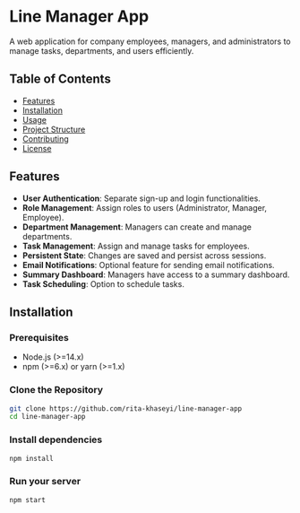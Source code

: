 # Line Manager App

A web application for company employees, managers, and administrators to manage tasks, departments, and users efficiently.

## Table of Contents

- [Features](#features)
- [Installation](#installation)
- [Usage](#usage)
- [Project Structure](#project-structure)
- [Contributing](#contributing)
- [License](#license)

## Features

- **User Authentication**: Separate sign-up and login functionalities.
- **Role Management**: Assign roles to users (Administrator, Manager, Employee).
- **Department Management**: Managers can create and manage departments.
- **Task Management**: Assign and manage tasks for employees.
- **Persistent State**: Changes are saved and persist across sessions.
- **Email Notifications**: Optional feature for sending email notifications.
- **Summary Dashboard**: Managers have access to a summary dashboard.
- **Task Scheduling**: Option to schedule tasks.

## Installation

### Prerequisites

- Node.js (>=14.x)
- npm (>=6.x) or yarn (>=1.x)

### Clone the Repository

```sh
git clone https://github.com/rita-khaseyi/line-manager-app
cd line-manager-app
```

### Install dependencies

```sh
npm install

```

### Run your server 

```sh
npm start

```

